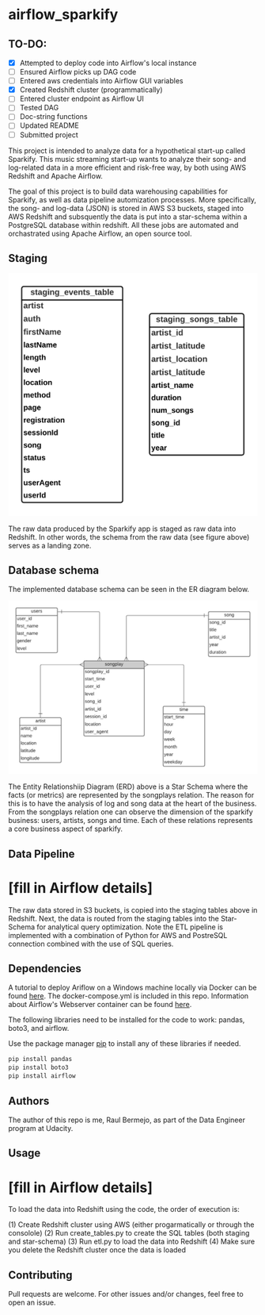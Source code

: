 # airflow_sparkify

## TO-DO:

- [X] Attempted to deploy code into Airflow's local instance
- [ ] Ensured Airflow picks up DAG code
- [ ] Entered aws credentials into Airflow GUI variables
- [X] Created Redshift cluster (programmatically)
- [ ] Entered cluster endpoint as Airflow UI
- [ ] Tested DAG
- [ ] Doc-string functions
- [ ] Updated README
- [ ] Submitted project

This project is intended to analyze data for a hypothetical start-up called Sparkify. This music streaming start-up wants to analyze their song- and log-related data in a more efficient and risk-free way, by both using AWS Redshift and Apache Airflow.

The goal of this project is to build data warehousing capabilities for Sparkify, as well as data pipeline automization processes. More specifically, the song- and log-data (JSON) is stored in AWS S3 buckets, staged into AWS Redshift and subsquently the data is put into a star-schema within a PostgreSQL database within redshift. All these jobs are automated and orchastrated using Apache Airflow, an open source tool.

## Staging

![alt text](https://github.com/raul-bermejo/airflow_sparkify/blob/main/figures/staging_tables.png)

The raw data produced by the Sparkify app is staged as raw data into Redshift. In other words, the schema from the raw data (see figure above) serves as a landing zone.

## Database schema

The implemented database schema can be seen in the ER diagram below.

![alt text](https://github.com/raul-bermejo/airflow_sparkify/blob/main/figures/sparkify_erd.png)

The Entity Relationshiip Diagram (ERD) above is a Star Schema where the facts (or metrics) are represented by the songplays relation. The reason for this is to have the analysis of log and song data at the heart of the business. From the songplays relation one can observe the dimension of the sparkify business: users, artists, songs and time. Each of these relations represents a core business aspect of sparkify.

## Data Pipeline

# [fill in Airflow details]

The raw data stored in S3 buckets, is copied into the staging tables above in Redshift. Next, the data is routed from the staging tables into the Star-Schema for analytical query optimization. Note the ETL pipeline is implemented with a combination of Python for AWS and PostreSQL connection combined with the use of SQL queries.

## Dependencies

A tutorial to deploy Ariflow on a Windows machine locally via Docker can be found [here](https://dev.to/jfhbrook/how-to-run-airflow-on-windows-with-docker-2d01). The docker-compose.yml is included in this repo. Information about Airflow's Webserver container can be found [here](https://airflow.apache.org/docs/apache-airflow/stable/security/webserver.html#web-authentication). 

The following libraries need to be installed for the code to work: pandas, boto3, and airflow.

Use the package manager [pip](https://pip.pypa.io/en/stable/) to install any of these libraries if needed.

```bash
pip install pandas
pip install boto3
pip install airflow
```


## Authors

The author of this repo is me, Raul Bermejo, as part of the Data Engineer program at Udacity.

## Usage

# [fill in Airflow details]


To load the data into Redshift using the code, the order of execution is:

(1) Create Redshift cluster using AWS (either progarmatically or through the consolole)
(2) Run create_tables.py to create the SQL tables  (both staging and star-schema)
(3) Run etl.py to load the data into Redshift
(4) Make sure you delete the Redshift cluster once the data is loaded

## Contributing
Pull requests are welcome. For other issues and/or changes, feel free to open an issue.
